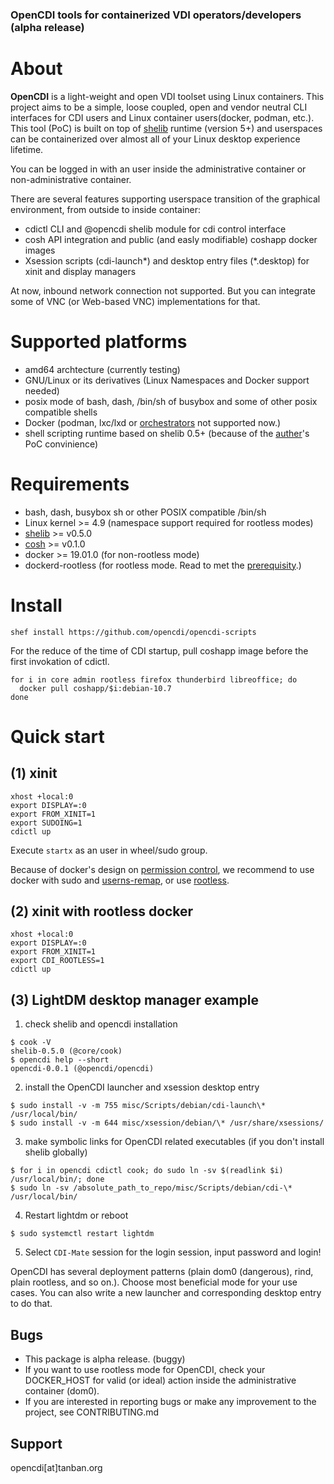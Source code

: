 ### OpenCDI tools for containerized VDI operators/developers (alpha release)

# About

**OpenCDI** is a light-weight and open VDI toolset using Linux containers.
This project aims to be a simple, loose coupled, open and vendor neutral CLI interfaces for CDI users and Linux container users(docker, podman, etc.).
This tool (PoC) is built on top of [shelib](https://github.com/okadash/shelib) runtime (version 5+) and userspaces can be containerized over almost all of your Linux desktop experience lifetime. 

You can be logged in with an user inside the administrative container or non-administrative container.

There are several features supporting userspace transition of the graphical environment, from outside to inside container:

* cdictl CLI and @opencdi shelib module for cdi control interface
* cosh API integration and public (and easly modifiable) coshapp docker images 
* Xsession scripts (cdi-launch\*) and desktop entry files (\*.desktop) for xinit and display managers

At now, inbound network connection not supported. But you can integrate some of VNC (or Web-based VNC) implementations for that.

# Supported platforms

* amd64 archtecture (currently testing)
* GNU/Linux or its derivatives (Linux Namespaces and Docker support needed)
* posix mode of bash, dash, /bin/sh of busybox and some of other posix compatible shells
* Docker (podman, lxc/lxd or [orchestrators](https://github.com/tanban-oss/opencdi/WHY_NO_ORCHESTRATOR_NOW.md) not supported now.)
* shell scripting runtime based on shelib 0.5+ (because of the [auther](https://github.com/okadash)'s PoC convinience)

# Requirements

* bash, dash, busybox sh or other POSIX compatible /bin/sh
* Linux kernel >= 4.9 (namespace support required for rootless modes)
* [shelib](https://github.com/okadash/shelib) >= v0.5.0
* [cosh](https://github.com/okadash/cosh) >= v0.1.0
* docker >= 19.01.0 (for non-rootless mode)
* dockerd-rootless (for rootless mode. Read to met the [prerequisity](https://docs.docker.com/engine/security/rootless/#prerequisites).)

# Install

```
shef install https://github.com/opencdi/opencdi-scripts
```

For the reduce of the time of CDI startup, pull coshapp image before the first invokation of cdictl.

```
for i in core admin rootless firefox thunderbird libreoffice; do
  docker pull coshapp/$i:debian-10.7
done
```

# Quick start

## (1) xinit

``` ~/.xinitrc
xhost +local:0
export DISPLAY=:0
export FROM_XINIT=1
export SUDOING=1
cdictl up 
```

Execute `startx` as an user in wheel/sudo group.

Because of docker's design on [permission control](https://docs.docker.com/engine/security/#docker-daemon-attack-surface), we recommend to use docker with sudo and [userns-remap](https://docs.docker.com/engine/security/userns-remap/), or use [rootless](https://docs.docker.com/engine/security/rootless/).

## (2) xinit with rootless docker

``` ~/.xinitrc
xhost +local:0
export DISPLAY=:0
export FROM_XINIT=1
export CDI_ROOTLESS=1
cdictl up 
```

## (3) LightDM desktop manager example

1. check shelib and opencdi installation

```
$ cook -V
shelib-0.5.0 (@core/cook)
$ opencdi help --short
opencdi-0.0.1 (@opencdi/opencdi)
```

2. install the OpenCDI launcher and xsession desktop entry

```
$ sudo install -v -m 755 misc/Scripts/debian/cdi-launch\* /usr/local/bin/
$ sudo install -v -m 644 misc/xsession/debian/\* /usr/share/xsessions/
```

3. make symbolic links for OpenCDI related executables (if you don't install shelib globally)

```
$ for i in opencdi cdictl cook; do sudo ln -sv $(readlink $i) /usr/local/bin/; done
$ sudo ln -sv /absolute_path_to_repo/misc/Scripts/debian/cdi-\* /usr/local/bin/
```

4. Restart lightdm or reboot

```
$ sudo systemctl restart lightdm
```

5. Select `CDI-Mate` session for the login session, input password and login!

OpenCDI has several deployment patterns (plain dom0 (dangerous), rind, plain rootless, and so on.). 
Choose most beneficial mode for your use cases.
You can also write a new launcher and corresponding desktop entry to do that.


## Bugs

* This package is alpha release. (buggy)
* If you want to use rootless mode for OpenCDI, check your DOCKER_HOST for valid (or ideal) action inside the administrative container (dom0). 
* If you are interested in reporting bugs or make any improvement to the project, see CONTRIBUTING.md

## Support

opencdi[at]tanban.org
